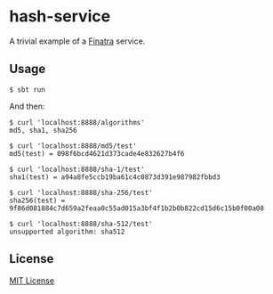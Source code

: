 # hash-service

A trivial example of a [Finatra](https://twitter.github.io/finatra/) service.

## Usage

    $ sbt run

And then:

    $ curl 'localhost:8888/algorithms'
    md5, sha1, sha256

    $ curl 'localhost:8888/md5/test'
    md5(test) = 098f6bcd4621d373cade4e832627b4f6

    $ curl 'localhost:8888/sha-1/test'
    sha1(test) = a94a8fe5ccb19ba61c4c0873d391e987982fbbd3

    $ curl 'localhost:8888/sha-256/test'
    sha256(test) = 9f86d081884c7d659a2feaa0c55ad015a3bf4f1b2b0b822cd15d6c15b0f00a08

    $ curl 'localhost:8888/sha-512/test'
    unsupported algorithm: sha512


## License

[MIT License](LICENSE.txt)
